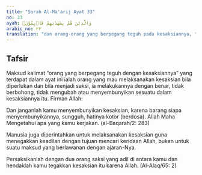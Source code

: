 ```yaml
---
title: "Surah Al-Ma'arij Ayat 33"
no: 33
ayah: وَالَّذِيْنَ هُمْ بِشَهٰدٰتِهِمْ قَاۤىِٕمُوْنَۖ
arabic_no: ٣٣
translation: "dan orang-orang yang berpegang teguh pada kesaksiannya, "
---
```


## Tafsir

Maksud kalimat “orang yang berpegang teguh dengan kesaksiannya” yang terdapat dalam ayat ini ialah orang yang mau melaksanakan kesaksian bila diperlukan dan bila menjadi saksi, ia melakukannya dengan benar, tidak berbohong, tidak mengubah atau menyembunyikan sesuatu dalam kesaksiannya itu. Firman Allah:

Dan janganlah kamu menyembunyikan kesaksian, karena barang siapa menyembunyikannya, sungguh, hatinya kotor (berdosa). Allah Maha Mengetahui apa yang kamu kerjakan. (al-Baqarah/2: 283)

Manusia juga diperintahkan untuk melaksanakan kesaksian guna menegakkan keadilan dengan tujuan mencari keridaan Allah, bukan untuk suatu maksud yang berlawanan dengan ajaran-Nya. 

Persaksikanlah dengan dua orang saksi yang adil di antara kamu dan hendaklah kamu tegakkan kesaksian itu karena Allah. (Al-Alaq/65: 2)